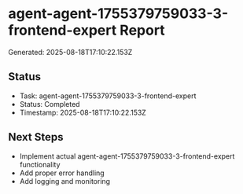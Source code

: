 # agent-agent-1755379759033-3-frontend-expert Report

Generated: 2025-08-18T17:10:22.153Z

## Status
- Task: agent-agent-1755379759033-3-frontend-expert
- Status: Completed
- Timestamp: 2025-08-18T17:10:22.153Z

## Next Steps
- Implement actual agent-agent-1755379759033-3-frontend-expert functionality
- Add proper error handling
- Add logging and monitoring
